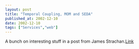 ```yaml
---
layout: post
title: "Temporal Coupling, MOM and SEDA"
published_at: 2002-12-10
date: 2002-12-10
tags: ["Services","web"]
---
```


A bunch on interesting stuff in a post from James Strachan.[Link](http://radio.weblogs.com/0112098/2002/12/09.html#a280)  